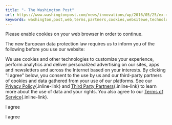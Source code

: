 ```yaml
---
title: "- The Washington Post"
url: https://www.washingtonpost.com/news/innovations/wp/2016/05/25/ex-mcdonalds-ceo-says-raising-the-minimum-wage-will-help-robots-take-jobs/?wpmm=1&wpisrc=nl_daily202
keywords: washington,post,web,terms,partners,cookies,websitewe,technologies,thirdparty,agree,sites,data
---
```

Please enable cookies on your web browser in order to continue.

The new European data protection law requires us to inform you of the following before you use our website:

We use cookies and other technologies to customize your experience, perform analytics and deliver personalized advertising on our sites, apps and newsletters and across the Internet based on your interests. By clicking "I agree" below, you consent to the use by us and our third-party partners of cookies and data gathered from your use of our platforms. See our [Privacy Policy](https://www.washingtonpost.com/privacy-policy/2011/11/18/gIQASIiaiN_story.html){.inline-link} and [Third Party Partners](https://www.washingtonpost.com/third-party-partners){.inline-link} to learn more about the use of data and your rights. You also agree to our [Terms of Service](http://www.washingtonpost.com/terms-of-service/2011/11/18/gIQAldiYiN_story.html){.inline-link}.

I agree

I agree
